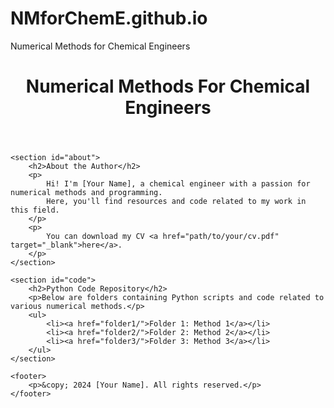 # NMforChemE.github.io
Numerical Methods for Chemical Engineers
<!DOCTYPE html>
<html lang="en">
<head>
    <meta charset="UTF-8">
    <meta name="viewport" content="width=device-width, initial-scale=1.0">
    <title>Numerical Methods For Chemical Engineers</title>
    <link rel="stylesheet" href="styles.css">
</head>
<body>
    <header>
        <h1>Numerical Methods For Chemical Engineers</h1>
    </header>

    <section id="about">
        <h2>About the Author</h2>
        <p>
            Hi! I'm [Your Name], a chemical engineer with a passion for numerical methods and programming. 
            Here, you'll find resources and code related to my work in this field.
        </p>
        <p>
            You can download my CV <a href="path/to/your/cv.pdf" target="_blank">here</a>.
        </p>
    </section>

    <section id="code">
        <h2>Python Code Repository</h2>
        <p>Below are folders containing Python scripts and code related to various numerical methods.</p>
        <ul>
            <li><a href="folder1/">Folder 1: Method 1</a></li>
            <li><a href="folder2/">Folder 2: Method 2</a></li>
            <li><a href="folder3/">Folder 3: Method 3</a></li>
        </ul>
    </section>

    <footer>
        <p>&copy; 2024 [Your Name]. All rights reserved.</p>
    </footer>
</body>
</html>
